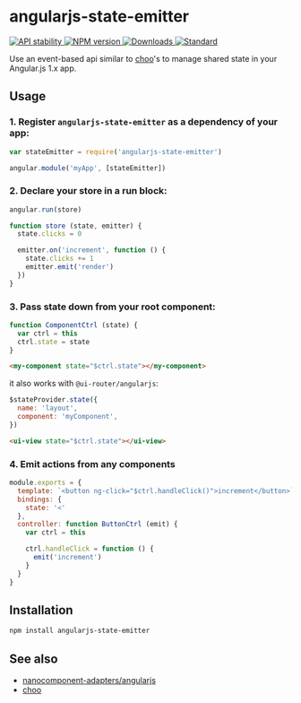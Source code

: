 # angularjs-state-emitter

<div align="left">
  <!-- Stability -->
  <a href="https://nodejs.org/api/documentation.html#documentation_stability_index">
    <img src="https://img.shields.io/badge/stability-experimental-green.svg?style=flat-square"
      alt="API stability" />
  </a>
  <!-- NPM version -->
  <a href="https://npmjs.org/package/angularjs-state-emitter">
    <img src="https://img.shields.io/npm/v/angularjs-state-emitter.svg?style=flat-square"
      alt="NPM version" />
  </a>
  <!-- Downloads -->
  <a href="https://npmjs.org/package/angularjs-state-emitter">
    <img src="https://img.shields.io/npm/dm/angularjs-state-emitter.svg?style=flat-square"
      alt="Downloads" />
  </a>
  <!-- Standard -->
  <a href="https://standardjs.com">
    <img src="https://img.shields.io/badge/code%20style-standard-brightgreen.svg?style=flat-square"
      alt="Standard" />
  </a>
</div>


Use an event-based api similar to [choo](https://github.com/choojs/choo)'s to manage shared state in your Angular.js 1.x app.


## Usage


### 1. Register `angularjs-state-emitter` as a dependency of your app:

```js
var stateEmitter = require('angularjs-state-emitter')

angular.module('myApp', [stateEmitter])
```

### 2. Declare your store in a run block:

```js
angular.run(store)

function store (state, emitter) {
  state.clicks = 0

  emitter.on('increment', function () {
    state.clicks += 1
    emitter.emit('render')
  })
}
```

### 3. Pass state down from your root component:

```js
function ComponentCtrl (state) {
  var ctrl = this
  ctrl.state = state
}
```

```html
<my-component state="$ctrl.state"></my-component>
```

it also works with `@ui-router/angularjs`:

```js
$stateProvider.state({
  name: 'layout',
  component: 'myComponent',
})
```

```html
<ui-view state="$ctrl.state"></ui-view>
```


### 4. Emit actions from any components

```js
module.exports = {
  template: `<button ng-click="$ctrl.handleClick()">increment</button>`,
  bindings: { 
    state: '<' 
  },
  controller: function ButtonCtrl (emit) {
    var ctrl = this

    ctrl.handleClick = function () {
      emit('increment')
    }
  }
}
```

## Installation


```bash
npm install angularjs-state-emitter
```


## See also

- [nanocomponent-adapters/angularjs](https://github.com/kareniel/nanocomponent-adapter-angularjs)
- [choo](https://github.com/choojs/choo)
